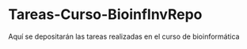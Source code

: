 # Tareas-Curso-BioinfInvRepo
Aquí se depositarán las tareas realizadas en el curso de bioinformática 

